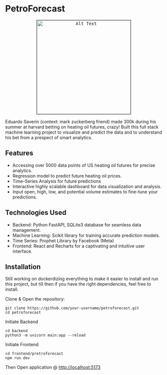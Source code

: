 # PetroForecast

<p align="center">
  <kbd>
    <img src="./edverdo.gif" alt="Alt Text" width="300" style="border: 2px solid gray">
  </kbd>
</p>

Eduardo Saverin (context: mark zuckerberg friend) made 300k during his summer at harvard betting on heating oil futures, crazy! Built this full stack machine learning project to visualize and predict the data and to understand his bet from a prespect of smart analytics.

## Features

- Accessing over 5000 data points of US heating oil futures for precise analytics.
- Regression model to predict future heating oil prices.
- Time-Series Analysis for future predictions
- Interactive highly scalable dashboard for data visualization and analysis.
- Input open, high, low, and potential volume estimates to fine-tune your predictions.

## Technologies Used

- Backend: Python FastAPI, SQLite3 database for seamless data management.
- Machine Learning: Scikit library for training accurate prediction models.
- Time Series: Prophet Library by Facebook (Meta)
- Frontend: React and Recharts for a captivating and intuitive user interface.

## Installation

Still working on dockerdizing everything to make it easier to install and run this project, but till then if you have the right dependencies, feel free to install.

Clone & Open the repository:
```shell
git clone https://github.com/your-username/petroforecast.git
cd petroforecast
```

Initiate Backend
```shell
cd backend
python3 -m uvicorn main:app --reload
```

Initiate Frontend
```shell
cd frontend/pretroforecast
npm run dev
   ```

Then Open application @ [http://localhost:5173](http://localhost:5173)

